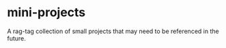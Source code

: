 # mini-projects
A rag-tag collection of small projects that may need to be referenced in the future.
